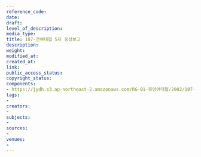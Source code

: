 ```yaml
---
reference_code: 
date: 
draft: 
level_of_description: 
media_type: 
title: 107-전여대협 5차 중상보고
description: 
weight: 
modified_at: 
created_at: 
link: 
public_access_status: 
copyright_status: 
components:
- https://jydh.s3.ap-northeast-2.amazonaws.com/RG-01-중앙여대협/2002/107-전여대협+5차+중상보고.pdf
tags:
- 
creators:
- 
subjects:
- 
sources:
- 
venues:
- 
---
```

